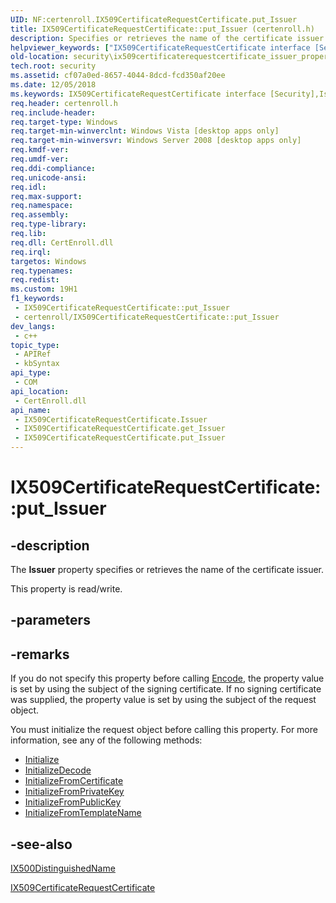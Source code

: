 ```yaml
---
UID: NF:certenroll.IX509CertificateRequestCertificate.put_Issuer
title: IX509CertificateRequestCertificate::put_Issuer (certenroll.h)
description: Specifies or retrieves the name of the certificate issuer.
helpviewer_keywords: ["IX509CertificateRequestCertificate interface [Security]","Issuer property","IX509CertificateRequestCertificate.Issuer","IX509CertificateRequestCertificate.put_Issuer","IX509CertificateRequestCertificate::Issuer","IX509CertificateRequestCertificate::get_Issuer","IX509CertificateRequestCertificate::put_Issuer","Issuer property [Security]","Issuer property [Security]","IX509CertificateRequestCertificate interface","certenroll/IX509CertificateRequestCertificate::Issuer","certenroll/IX509CertificateRequestCertificate::get_Issuer","certenroll/IX509CertificateRequestCertificate::put_Issuer","put_Issuer","security.ix509certificaterequestcertificate_issuer_property"]
old-location: security\ix509certificaterequestcertificate_issuer_property.htm
tech.root: security
ms.assetid: cf07a0ed-8657-4044-8dcd-fcd350af20ee
ms.date: 12/05/2018
ms.keywords: IX509CertificateRequestCertificate interface [Security],Issuer property, IX509CertificateRequestCertificate.Issuer, IX509CertificateRequestCertificate.put_Issuer, IX509CertificateRequestCertificate::Issuer, IX509CertificateRequestCertificate::get_Issuer, IX509CertificateRequestCertificate::put_Issuer, Issuer property [Security], Issuer property [Security],IX509CertificateRequestCertificate interface, certenroll/IX509CertificateRequestCertificate::Issuer, certenroll/IX509CertificateRequestCertificate::get_Issuer, certenroll/IX509CertificateRequestCertificate::put_Issuer, put_Issuer, security.ix509certificaterequestcertificate_issuer_property
req.header: certenroll.h
req.include-header: 
req.target-type: Windows
req.target-min-winverclnt: Windows Vista [desktop apps only]
req.target-min-winversvr: Windows Server 2008 [desktop apps only]
req.kmdf-ver: 
req.umdf-ver: 
req.ddi-compliance: 
req.unicode-ansi: 
req.idl: 
req.max-support: 
req.namespace: 
req.assembly: 
req.type-library: 
req.lib: 
req.dll: CertEnroll.dll
req.irql: 
targetos: Windows
req.typenames: 
req.redist: 
ms.custom: 19H1
f1_keywords:
 - IX509CertificateRequestCertificate::put_Issuer
 - certenroll/IX509CertificateRequestCertificate::put_Issuer
dev_langs:
 - c++
topic_type:
 - APIRef
 - kbSyntax
api_type:
 - COM
api_location:
 - CertEnroll.dll
api_name:
 - IX509CertificateRequestCertificate.Issuer
 - IX509CertificateRequestCertificate.get_Issuer
 - IX509CertificateRequestCertificate.put_Issuer
---
```


# IX509CertificateRequestCertificate::put_Issuer


## -description

The <b>Issuer</b> property specifies or retrieves the name of the certificate issuer.

This property is read/write.

## -parameters

## -remarks

If you do not specify this property before calling <a href="https://docs.microsoft.com/windows/desktop/api/certenroll/nf-certenroll-ix509certificaterequest-encode">Encode</a>, the property value is set by using the subject of the signing certificate. If no signing certificate was supplied, the property value is set by using the subject of the request object.

You must initialize the request object before calling this property. For more information, see any of the following methods:<ul>
<li>
<a href="https://docs.microsoft.com/windows/desktop/api/certenroll/nf-certenroll-ix509certificaterequest-initialize">Initialize</a>
</li>
<li>
<a href="https://docs.microsoft.com/windows/desktop/api/certenroll/nf-certenroll-ix509certificaterequestpkcs10-initializedecode">InitializeDecode</a>
</li>
<li>
<a href="https://docs.microsoft.com/windows/desktop/api/certenroll/nf-certenroll-ix509certificaterequestpkcs10-initializefromcertificate">InitializeFromCertificate</a>
</li>
<li>
<a href="https://docs.microsoft.com/windows/desktop/api/certenroll/nf-certenroll-ix509certificaterequestpkcs10-initializefromprivatekey">InitializeFromPrivateKey</a>
</li>
<li>
<a href="https://docs.microsoft.com/windows/desktop/api/certenroll/nf-certenroll-ix509certificaterequestpkcs10-initializefrompublickey">InitializeFromPublicKey</a>
</li>
<li>
<a href="https://docs.microsoft.com/windows/desktop/api/certenroll/nf-certenroll-ix509certificaterequestpkcs10-initializefromtemplatename">InitializeFromTemplateName</a>
</li>
</ul>

## -see-also

<a href="https://docs.microsoft.com/windows/desktop/api/certenroll/nn-certenroll-ix500distinguishedname">IX500DistinguishedName</a>



<a href="https://docs.microsoft.com/windows/desktop/api/certenroll/nn-certenroll-ix509certificaterequestcertificate">IX509CertificateRequestCertificate</a>

